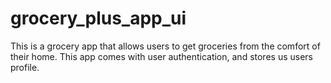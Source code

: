 # grocery_plus_app_ui

This is a grocery app that allows users to get groceries from the comfort of their home.
This app comes with user authentication, and stores us users profile. 
